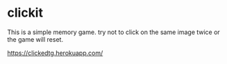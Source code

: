 # clickit
This is a simple memory game. try not to click on the same image twice or the game will reset.

https://clickedtg.herokuapp.com/